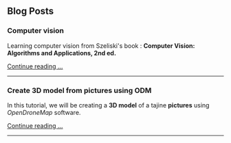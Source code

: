 ## Blog Posts

### Computer vision

Learning computer vision from Szeliski's book : **Computer Vision: Algorithms and Applications, 2nd ed.**

[Continue reading ...](blog-cv.md)

---

### Create 3D model from pictures using ODM

In this tutorial, we will be creating a **3D model** of a tajine **pictures** using _OpenDroneMap_ software.

[Continue reading ...](blog-3dmodel.md)

---
